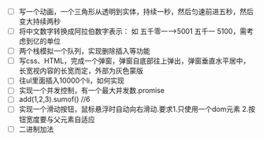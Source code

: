 - [ ] 写一个动画，一个三角形从透明到实体，持续一秒，然后匀速前进五秒，然后变大持续两秒 
- [ ] 将中文数字转换成阿拉伯数字表示： 如 五千零一-->5001 五千一 5100，需考虑到亿的单位 
- [ ] 两个栈模拟一个队列，实现删除插入等功能
- [ ] 写css、HTML，完成一个弹窗，弹窗自底部往上弹出，弹窗垂直水平居中，长宽视内容的长宽而定，外部为灰色蒙版
- [ ] 往ul里面插入10000个li，如何实现
- [ ] 实现一个并发控制，有一个最大并发数.promise
- [ ] add(1,2,3).sumof()   //6
- [ ] 实现一个滑动按钮，鼠标悬浮时自动向右滑动.要求1.只使用一个dom元素 2.按钮宽度要与父元素自适应
- [ ] 二进制加法